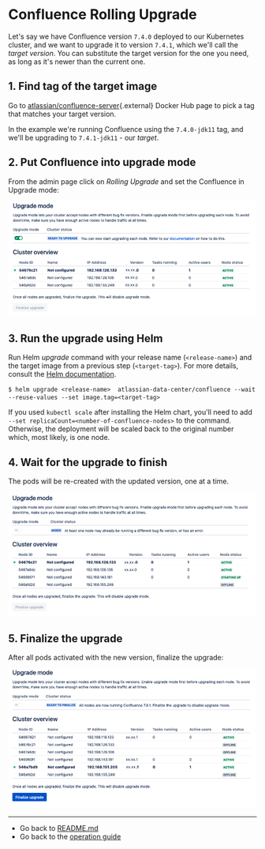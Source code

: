 # Confluence Rolling Upgrade
Let's say we have Confluence version `7.4.0` deployed to our Kubernetes cluster, and we want to upgrade it to version
`7.4.1`, which we'll call the *target version*. You can substitute the target version for the one you need, as long as
it's newer than the current one.

## 1. Find tag of the target image

Go to [atlassian/confluence-server](https://hub.docker.com/r/atlassian/confluence-server/tags){.external}
Docker Hub page to pick a tag that matches your target version.

In the example we're running Confluence using the `7.4.0-jdk11` tag, and we'll be upgrading to `7.4.1-jdk11` - our *target*.

## 2. Put Confluence into upgrade mode

From the admin page click on *Rolling Upgrade* and set the Confluence in Upgrade mode:

  ![upgrade-mode](../../assets/images/confluence-upgrade-1.png)

## 3. Run the upgrade using Helm

Run Helm *upgrade* command with your release name (`<release-name>`) and the target image from a previous step
(`<target-tag>`). For more details, consult the [Helm documentation](https://helm.sh/docs/).

 ```shell
 $ helm upgrade <release-name>  atlassian-data-center/confluence --wait --reuse-values --set image.tag=<target-tag>
 ```

If you used `kubectl scale` after installing the Helm chart, you'll need to add `--set
replicaCount=<number-of-confluence-nodes>` to the command. Otherwise, the deployment will be scaled back to the original
number which, most likely, is one node.

## 4. Wait for the upgrade to finish
The pods will be re-created with the updated version, one at a time.

![upgrade-mode](../../assets/images/confluence-upgrade-2.png)

## 5. Finalize the upgrade
After all pods activated with the new version, finalize the upgrade:

![upgrade-mode](../../assets/images/confluence-upgrade-3.png)

***
* Go back to [README.md](/)
* Go back to the [operation guide](../OPERATION.md)
